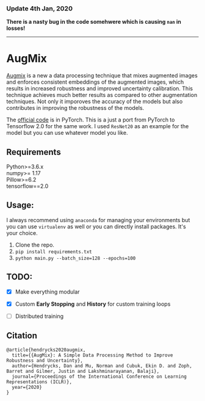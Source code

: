 ### Update 4th Jan, 2020
**There is a nasty bug in the code somehwere which is causing `nan` in losses!**

---

# AugMix

[Augmix](https://arxiv.org/pdf/1912.02781.pdf) is a new a data processing technique that mixes augmented images and enforces
consistent embeddings of the augmented images, which results in increased robustness and improved uncertainty calibration. This
technique achieves much better results as compared to other augmentation techniques. Not only it imporoves the accuracy of the
models but also contributes in improving the robustness of the models.

The [official code](https://github.com/google-research/augmix) is in PyTorch. This is a just a port from PyTorch to Tensorflow 2.0 for the same work. I used `ResNet20` as an example for the model but you can use whatever model you like.

## Requirements
Python>=3.6.x<br>
numpy>= 1.17<br>
Pillow>=6.2<br>
tensorflow==2.0<br>


## Usage:
I always recommend using `anaconda` for managing your environments but you can use `virtualenv` as well or you can directly install packages. It's your choice.

1. Clone the repo.
2. `pip install requirements.txt`
3. `python main.py --batch_size=128 --epochs=100`

## TODO:
- [x] Make everything modular
- [x] Custom **Early Stopping** and **History** for custom training loops
- [ ] Distributed training


## Citation
```
@article{hendrycks2020augmix,
  title={{AugMix}: A Simple Data Processing Method to Improve Robustness and Uncertainty},
  author={Hendrycks, Dan and Mu, Norman and Cubuk, Ekin D. and Zoph, Barret and Gilmer, Justin and Lakshminarayanan, Balaji},
  journal={Proceedings of the International Conference on Learning Representations (ICLR)},
  year={2020}
}
```
